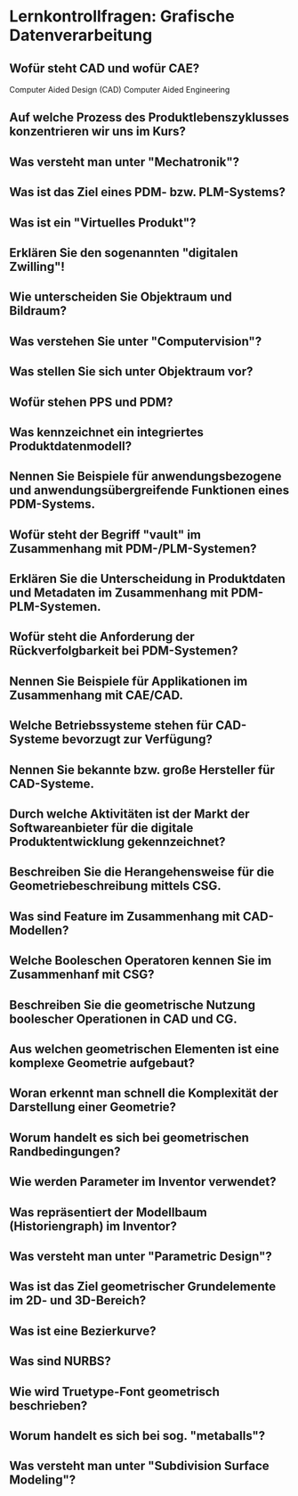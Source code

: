 # Lernkontrollfragen: Grafische Datenverarbeitung

## Wofür steht CAD und wofür CAE?

Computer Aided Design (CAD)
Computer Aided Engineering

## Auf welche Prozess des Produktlebenszyklusses konzentrieren wir uns im Kurs?

## Was versteht man unter "Mechatronik"?

## Was ist das Ziel eines PDM- bzw. PLM-Systems?

## Was ist ein "Virtuelles Produkt"?

## Erklären Sie den sogenannten "digitalen Zwilling"!

## Wie unterscheiden Sie Objektraum und Bildraum?

## Was verstehen Sie unter "Computervision"?

## Was stellen Sie sich unter Objektraum vor?

## Wofür stehen PPS und PDM?

## Was kennzeichnet ein integriertes Produktdatenmodell?

## Nennen Sie Beispiele für anwendungsbezogene und anwendungsübergreifende Funktionen eines PDM-Systems.

## Wofür steht der Begriff "vault" im Zusammenhang mit PDM-/PLM-Systemen?

## Erklären Sie die Unterscheidung in Produktdaten und Metadaten im Zusammenhang mit PDM-PLM-Systemen.

## Wofür steht die Anforderung der Rückverfolgbarkeit bei PDM-Systemen?

## Nennen Sie Beispiele für Applikationen im Zusammenhang mit CAE/CAD.

## Welche Betriebssysteme stehen für CAD-Systeme bevorzugt zur Verfügung?

## Nennen Sie bekannte bzw. große Hersteller für CAD-Systeme.

## Durch welche Aktivitäten ist der Markt der Softwareanbieter für die digitale Produktentwicklung gekennzeichnet?

## Beschreiben Sie die Herangehensweise für die Geometriebeschreibung mittels CSG.

## Was sind Feature im Zusammenhang mit CAD-Modellen?

## Welche Booleschen Operatoren kennen Sie im Zusammenhanf mit CSG?

## Beschreiben Sie die geometrische Nutzung boolescher Operationen in CAD und CG.

## Aus welchen geometrischen Elementen ist eine komplexe Geometrie aufgebaut?

## Woran erkennt man schnell die Komplexität der Darstellung einer Geometrie?

## Worum handelt es sich bei geometrischen Randbedingungen?

## Wie werden Parameter im Inventor verwendet?

## Was repräsentiert der Modellbaum (Historiengraph) im Inventor?

## Was versteht man unter "Parametric Design"?

## Was ist das Ziel geometrischer Grundelemente im 2D- und 3D-Bereich?

## Was ist eine Bezierkurve?

## Was sind NURBS?

## Wie wird Truetype-Font geometrisch beschrieben?

## Worum handelt es sich bei sog. "metaballs"?

## Was versteht man unter "Subdivision Surface Modeling"?
